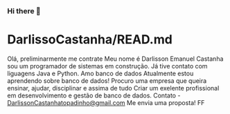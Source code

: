 ### Hi there 👋

# DarlissoCastanha/READ.md
Olá, preliminarmente me contrate
Meu nome é Darlisson Emanuel Castanha sou um programador de sistemas em construção.
Já tive contato com liguagens Java e Python. Amo banco de dados 
Atualmente estou aprendendo sobre banco de dados!
Procuro uma empresa que queira ensinar, ajudar, disciplinar e assima de tudo Criar um exelente profissional em desenvolvimento e gestão de banco de dados.
Contato - DarlissonCastanhatopadinho@gmail.com
Me envia uma proposta! 
FF
